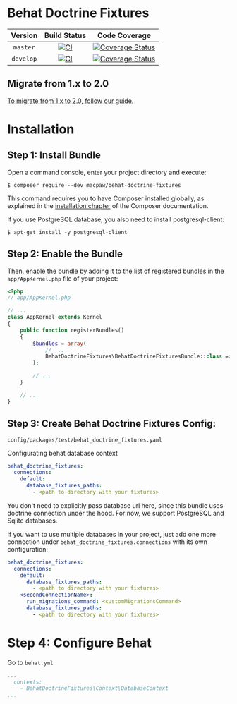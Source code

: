 Behat Doctrine Fixtures
=================================

| Version | Build Status | Code Coverage |
|:---------:|:-------------:|:-----:|
| `master`| [![CI][master Build Status Image]][master Build Status] | [![Coverage Status][master Code Coverage Image]][master Code Coverage] |
| `develop`| [![CI][develop Build Status Image]][develop Build Status] | [![Coverage Status][develop Code Coverage Image]][develop Code Coverage] |

## Migrate from 1.x to 2.0

[To migrate from 1.x to 2.0, follow our guide.](https://github.com/MacPaw/behat-doctrine-fixtures/blob/master/UPGRADE-2.0.md)

Installation
============

Step 1: Install Bundle
----------------------------------
Open a command console, enter your project directory and execute:

```console
$ composer require --dev macpaw/behat-doctrine-fixtures
```

This command requires you to have Composer installed globally, as explained
in the [installation chapter](https://getcomposer.org/doc/00-intro.md)
of the Composer documentation.

If you use PostgreSQL database, you also need to install postgresql-client:

```console
$ apt-get install -y postgresql-client
```

Step 2: Enable the Bundle
----------------------------------
Then, enable the bundle by adding it to the list of registered bundles
in the `app/AppKernel.php` file of your project:

```php
<?php
// app/AppKernel.php

// ...
class AppKernel extends Kernel
{
    public function registerBundles()
    {
        $bundles = array(
            // ...
            BehatDoctrineFixtures\BehatDoctrineFixturesBundle::class => ['test' => true]
        );

        // ...
    }

    // ...
}
```

Step 3: Create Behat Doctrine Fixtures Config:
----------------------------------
`config/packages/test/behat_doctrine_fixtures.yaml `

Configurating behat database context

```yaml
behat_doctrine_fixtures:
  connections:
    default:
      database_fixtures_paths:
        - <path to directory with your fixtures>
```

You don't need to explicitly pass database url here, since this bundle uses doctrine connection under the hood. For now, we support PostgreSQL and Sqlite databases.

If you want to use multiple databases in your project, just add one more connection under ``behat_doctrine_fixtures.connections`` with its own configuration:

```yaml
behat_doctrine_fixtures:
  connections:
    default:
      database_fixtures_paths:
        - <path to directory with your fixtures>
    <secondConnectionName>:
      run_migrations_command: <customMigrationsCommand>
      database_fixtures_paths:
        - <path to directory with your fixtures>
```

Step 4: Configure Behat
=============
Go to `behat.yml`

```yaml
...
  contexts:
    - BehatDoctrineFixtures\Context\DatabaseContext
...
```

[master Build Status]: https://github.com/macpaw/behat-doctrine-fixtures/actions?query=workflow%3ACI+branch%3Amaster
[master Build Status Image]: https://github.com/macpaw/behat-doctrine-fixtures/workflows/CI/badge.svg?branch=master
[develop Build Status]: https://github.com/macpaw/behat-doctrine-fixtures/actions?query=workflow%3ACI+branch%3Adevelop
[develop Build Status Image]: https://github.com/macpaw/behat-doctrine-fixtures/workflows/CI/badge.svg?branch=develop
[master Code Coverage]: https://codecov.io/gh/macpaw/behat-doctrine-fixtures/branch/master
[master Code Coverage Image]: https://img.shields.io/codecov/c/github/macpaw/behat-doctrine-fixtures/master?logo=codecov
[develop Code Coverage]: https://codecov.io/gh/macpaw/behat-doctrine-fixtures/branch/develop
[develop Code Coverage Image]: https://img.shields.io/codecov/c/github/macpaw/behat-doctrine-fixtures/develop?logo=codecov
